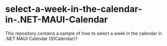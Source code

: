 # select-a-week-in-the-calendar-in-.NET-MAUI-Calendar
This repository contains a sample of how to select a week in the calendar in .NET MAUI Calendar (SfCalendar)?
